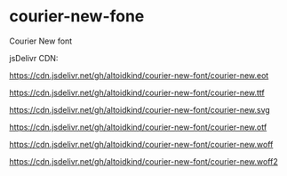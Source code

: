 # courier-new-fonе
Courier New font

jsDelivr CDN:

https://cdn.jsdelivr.net/gh/altoidkind/courier-new-font/courier-new.eot

https://cdn.jsdelivr.net/gh/altoidkind/courier-new-font/courier-new.ttf

https://cdn.jsdelivr.net/gh/altoidkind/courier-new-font/courier-new.svg

https://cdn.jsdelivr.net/gh/altoidkind/courier-new-font/courier-new.otf

https://cdn.jsdelivr.net/gh/altoidkind/courier-new-font/courier-new.woff

https://cdn.jsdelivr.net/gh/altoidkind/courier-new-font/courier-new.woff2
